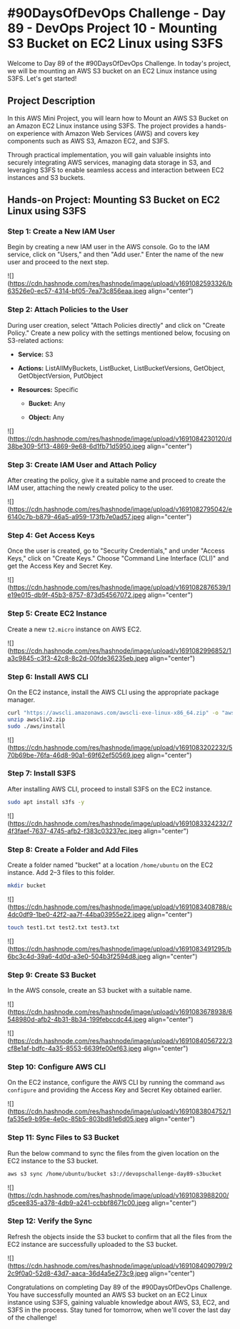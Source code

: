 # #90DaysOfDevOps Challenge - Day 89 - DevOps Project 10 - Mounting S3 Bucket on EC2 Linux using S3FS

Welcome to Day 89 of the #90DaysOfDevOps Challenge. In today's project, we will be mounting an AWS S3 bucket on an EC2 Linux instance using S3FS. Let's get started!

## Project Description

In this AWS Mini Project, you will learn how to Mount an AWS S3 Bucket on an Amazon EC2 Linux instance using S3FS. The project provides a hands-on experience with Amazon Web Services (AWS) and covers key components such as AWS S3, Amazon EC2, and S3FS.

Through practical implementation, you will gain valuable insights into securely integrating AWS services, managing data storage in S3, and leveraging S3FS to enable seamless access and interaction between EC2 instances and S3 buckets.

## Hands-on Project: Mounting S3 Bucket on EC2 Linux using S3FS

### Step 1: Create a New IAM User

Begin by creating a new IAM user in the AWS console. Go to the IAM service, click on "Users," and then "Add user." Enter the name of the new user and proceed to the next step.

![](https://cdn.hashnode.com/res/hashnode/image/upload/v1691082593326/b63526e0-ec57-4314-bf05-7ea73c856eaa.jpeg align="center")

### Step 2: Attach Policies to the User

During user creation, select "Attach Policies directly" and click on "Create Policy." Create a new policy with the settings mentioned below, focusing on S3-related actions:

* **Service:** S3
    
* **Actions:** ListAllMyBuckets, ListBucket, ListBucketVersions, GetObject, GetObjectVersion, PutObject
    
* **Resources:** Specific
    
    * **Bucket:** Any
        
    * **Object:** Any
        

![](https://cdn.hashnode.com/res/hashnode/image/upload/v1691084230120/d38be309-5f13-4869-9e68-6d1fb71d5950.jpeg align="center")

### Step 3: Create IAM User and Attach Policy

After creating the policy, give it a suitable name and proceed to create the IAM user, attaching the newly created policy to the user.

![](https://cdn.hashnode.com/res/hashnode/image/upload/v1691082795042/e6140c7b-b879-46a5-a959-173fb7e0ad57.jpeg align="center")

### Step 4: Get Access Keys

Once the user is created, go to "Security Credentials," and under "Access Keys," click on "Create Keys." Choose "Command Line Interface (CLI)" and get the Access Key and Secret Key.

![](https://cdn.hashnode.com/res/hashnode/image/upload/v1691082876539/1e19e015-db9f-45b3-8757-873d54567072.jpeg align="center")

### Step 5: Create EC2 Instance

Create a new `t2.micro` instance on AWS EC2.

![](https://cdn.hashnode.com/res/hashnode/image/upload/v1691082996852/1a3c9845-c3f3-42c8-8c2d-00fde36235eb.jpeg align="center")

### Step 6: Install AWS CLI

On the EC2 instance, install the AWS CLI using the appropriate package manager.

```bash
curl "https://awscli.amazonaws.com/awscli-exe-linux-x86_64.zip" -o "awscliv2.zip"
unzip awscliv2.zip
sudo ./aws/install
```

![](https://cdn.hashnode.com/res/hashnode/image/upload/v1691083202232/570b69be-76fa-46d8-90a1-69f62ef50569.jpeg align="center")

### Step 7: Install S3FS

After installing AWS CLI, proceed to install S3FS on the EC2 instance.

```bash
sudo apt install s3fs -y
```

![](https://cdn.hashnode.com/res/hashnode/image/upload/v1691083324232/74f3faef-7637-4745-afb2-f383c03237ec.jpeg align="center")

### Step 8: Create a Folder and Add Files

Create a folder named "bucket" at a location `/home/ubuntu` on the EC2 instance. Add 2–3 files to this folder.

```bash
mkdir bucket
```

![](https://cdn.hashnode.com/res/hashnode/image/upload/v1691083408788/c4dc0df9-1be0-42f2-aa7f-44ba03955e22.jpeg align="center")

```bash
touch test1.txt test2.txt test3.txt
```

![](https://cdn.hashnode.com/res/hashnode/image/upload/v1691083491295/b6bc3c4d-39a6-4d0d-a3e0-504b3f2594d8.jpeg align="center")

### Step 9: Create S3 Bucket

In the AWS console, create an S3 bucket with a suitable name.

![](https://cdn.hashnode.com/res/hashnode/image/upload/v1691083678938/6548980d-afb2-4b31-8b34-199febccdc44.jpeg align="center")

![](https://cdn.hashnode.com/res/hashnode/image/upload/v1691084056722/3cf8e1af-bdfc-4a35-8553-6639fe00ef63.jpeg align="center")

### Step 10: Configure AWS CLI

On the EC2 instance, configure the AWS CLI by running the command `aws configure` and providing the Access Key and Secret Key obtained earlier.

![](https://cdn.hashnode.com/res/hashnode/image/upload/v1691083804752/1fa535e9-b95e-4e0c-85b5-803bd81e6d05.jpeg align="center")

### Step 11: Sync Files to S3 Bucket

Run the below command to sync the files from the given location on the EC2 instance to the S3 bucket.

```bash
aws s3 sync /home/ubuntu/bucket s3://devopschallenge-day89-s3bucket
```

![](https://cdn.hashnode.com/res/hashnode/image/upload/v1691083988200/d5cee835-a378-4db9-a241-ccbbf8671c00.jpeg align="center")

### Step 12: Verify the Sync

Refresh the objects inside the S3 bucket to confirm that all the files from the EC2 instance are successfully uploaded to the S3 bucket.

![](https://cdn.hashnode.com/res/hashnode/image/upload/v1691084090799/22c9f0a0-52d8-43d7-aaca-36d4a5e273c9.jpeg align="center")

Congratulations on completing Day 89 of the #90DaysOfDevOps Challenge. You have successfully mounted an AWS S3 bucket on an EC2 Linux instance using S3FS, gaining valuable knowledge about AWS, S3, EC2, and S3FS in the process. Stay tuned for tomorrow, when we'll cover the last day of the challenge!